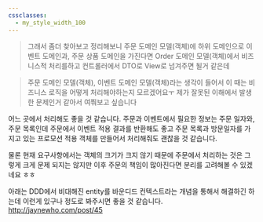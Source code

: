 ```yaml
---
cssclasses:
  - my_style_width_100
---
```

> 그래서 좀더 찾아보고 정리해보니 주문 도메인 모델(객체)에 하위 도메인으로 이벤트 도메인과, 주문 상품 도메인을 가진다면 Order 도메인 모델(객체)에서 비즈니스적 처리를하고 컨트롤러에서 DTO로 View로 넘겨주면 될거 같은데


> 주문 도메인 모델(객체), 이벤트 도메인 모델(객체)라는 생각이 들어서 이 때는 비즈니스 로직을 어떻게 처리해야하는지 모르겠어요ㅜ 제가 잘못된 이해에서 발생한 문제인거 같아서 여쭤보고 싶습니다

어느 곳에서 처리해도 좋을 것 같습니다.
주문과 이벤트에서 필요한 정보는 주문 일자와, 주문 목록인데 주문에서 이벤트 적용 결과를 반환해도 좋고 주문 목록과 방문일자를 가지고 있는 프로모션 적용 객체를 만들어서 처리해줘도 괜찮을 것 같습니다. 

물론 현재 요구사항에서는 객체의 크기가 크지 않기 때문에 주문에서 처리하는 것은 그렇게 크게 문제 되지는 않지만 이후 주문의 책임이 많아진다면 분리를 고려해볼 수 있겠네요 ㅎㅎ

아래는 DDD에서 비대해진 entity를 바운디드 컨텍스트라는 개념을 통해서 해결하긴 하는데 이런게 있구나 정도로 봐주시면 좋을 것 같습니다.
http://jaynewho.com/post/45